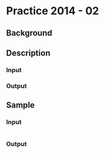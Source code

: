 # Practice 2014 - 02

## Background

## Description

### Input

### Output

## Sample
### Input
```
```

### Output
```
```